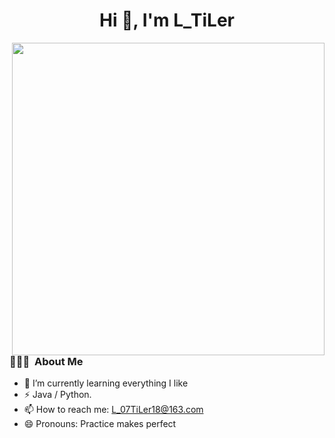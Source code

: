 <h1 align="center">Hi 👋, I'm L_TiLer</h1>

<span align="right">
  <img src="https://wakatime.com/share/@maya/68ae23b9-0a9e-442f-9851-cecd91ee628d.svg" style="width: 500px"; align="right";> </img>
</span>  

<h3> 👨🏻‍💻 &nbsp;About Me </h3>

- 🌱 I’m currently learning everything I like
- ⚡ Java / Python.            
- 📫 How to reach me: L_07TiLer18@163.com
- 😄 Pronouns: Practice makes perfect
